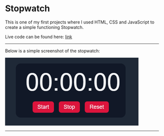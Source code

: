 # Stopwatch
This is one of my first projects where I used HTML, CSS and JavaScript to create a simple functioning Stopwatch.

Live code can be found here: [link](https://maxbedford-stopwatch.netlify.app/)

---

Below is a simple screenshot of the stopwatch:

![Image](https://github.com/Kastiyo15/stopwatch/blob/main/stopwatch.png)

---
